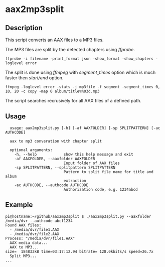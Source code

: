 # aax2mp3split

## Description
This script converts an AAX files to a MP3 files. 

The MP3 files are split by the detected chapters using _ffprobe_. 
```
ffprobe -i filename -print_format json -show_format -show_chapters -loglevel error
```
The split is done using _ffmpeg_ with _segment_times_ option which is much faster then _start/end_ option.
```
ffmpeg -loglevel error -stats -i mp3file -f segment -segment_times 0, 10, 20 -c copy -map 0 album/title%%03d.mp3
```

The script searches recrusively for all AAX files of a defined path.

## Usage
```
  usage: aax2mp3split.py [-h] [-af AAXFOLDER] [-sp SPLITPATTERN] [-ac AUTHCODE]

  aax to mp3 converation with chapter split

  optional arguments:
    -h, --help            show this help message and exit
    -af AAXFOLDER, --aaxfolder AAXFOLDER
                          Input folder of AAX files
    -sp SPLITPATTERN, --splitpattern SPLITPATTERN
                          Pattern to split file name for title and album
                          extraction
    -ac AUTHCODE, --authcode AUTHCODE
                          Authorization code, e.g. 1234abcd
```

## Example
```
pi@hostname:~/github/aax2mp3split $ ./aax2mp3split.py --aaxfolder /media/dvr --authcode abcf1234
Found AAX files:
  - /media/dvr/file1.AAX
  - /media/dvr/file2.AAX
Process: "/media/dvr/file1.AAX"
  AAX media data...
  AAX to MP3...
size=  184832kB time=03:17:12.94 bitrate= 128.0kbits/s speed=26.7x
  Split MP3...
...
```
